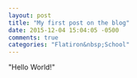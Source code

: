```yaml
---
layout: post
title: "My first post on the blog"
date: 2015-12-04 15:04:05 -0500
comments: true
categories: "Flatiron&nbsp;School"
---
```


"Hello World!" <!--more-->